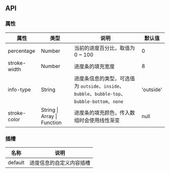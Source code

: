 ## API

### 属性

| 属性         | 类型                        | 说明                                                                                            | 默认值    |
| ------------ | --------------------------- | ----------------------------------------------------------------------------------------------- | --------- |
| percentage   | Number                      | 当前的进度百分比，取值为 0 ~ 100                                                                | 0         |
| stroke-width | Number                      | 进度条的填充宽度                                                                                | 8         |
| info-type    | String                      | 进度条信息的类型，可选值为 `outside`、`inside`、`bubble`、`bubble-top`、`bubble-bottom`、`none` | 'outside' |
| stroke-color | String \| Array \| Function | 进度条的填充颜色，传入数组时会使用线性渐变                                                      | null      |

### 插槽

| 名称    | 说明                     |
| ------- | ------------------------ |
| default | 进度信息的自定义内容插槽 |
